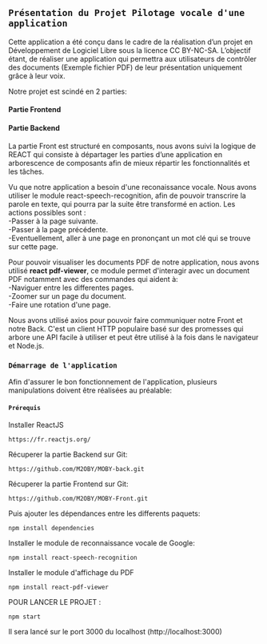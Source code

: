

## `Présentation du Projet Pilotage vocale d'une application`
 Cette application a été conçu dans le cadre de la réalisation d’un projet en Développement de Logiciel Libre sous la licence CC BY-NC-SA.
L’objectif étant, de réaliser une application qui permettra aux utilisateurs de contrôler des documents (Exemple fichier PDF) de leur présentation uniquement grâce à leur voix.<br />

Notre projet est scindé en 2 parties:
<h4> Partie Frontend </h4>
<h4> Partie Backend </h4>
  
La partie Front est structuré en composants, nous avons suivi la logique de REACT qui consiste à départager les parties d’une application en arborescence de composants afin de mieux répartir les fonctionnalités et les tâches.<br />

Vu que notre application a besoin d'une reconaissance vocale. Nous avons utiliser le module react-speech-recognition, afin de pouvoir transcrire la parole en texte, qui pourra par la suite être transformé en action. Les actions possibles sont :<br />
-Passer à la page suivante.<br />
-Passer à la page précédente.<br />
-Eventuellement, aller à une page en prononçant un mot clé qui se trouve sur cette page.<br />

Pour pouvoir visualiser les documents PDF de notre application, nous avons utilisé <b>react pdf-viewer</b>, ce module permet d'interagir avec un document PDF notamment avec des commandes qui aident à:</br>
-Naviguer entre les differentes pages. </br>
-Zoomer sur un page du document.<br>
-Faire une rotation d'une page.<br>

Nous avons utilisé axios pour pouvoir faire communiquer notre Front et notre Back. C'est un client HTTP populaire basé sur des promesses qui arbore une API facile à utiliser et peut être utilisé à la fois dans le navigateur et Node.js.




### `Démarrage de l'application`

Afin d'assurer le bon fonctionnement de l'application, plusieurs manipulations doivent être réalisées au préalable:

#### `Prérequis`

Installer ReactJS 

```
https://fr.reactjs.org/

```
Récuperer la partie Backend sur Git:
```
https://github.com/M2OBY/MOBY-back.git

```

Récuperer la partie Frontend sur Git:
```
https://github.com/M2OBY/MOBY-Front.git

```
Puis ajouter les dépendances entre les differents paquets:
```
npm install dependencies

```
Installer le module de reconnaissance vocale de Google:
```
npm install react-speech-recognition

```
Installer le module d'affichage du PDF

```
npm install react-pdf-viewer

```
POUR LANCER LE PROJET  : 
```
npm start

```
Il sera lancé sur le port 3000 du localhost (http://localhost:3000)
